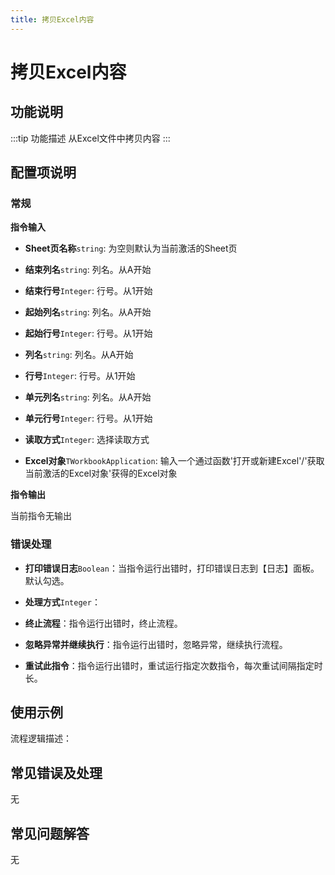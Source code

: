 ```yaml
---
title: 拷贝Excel内容
---
```


# 拷贝Excel内容

## 功能说明

:::tip 功能描述
从Excel文件中拷贝内容
:::

## 配置项说明

### 常规

**指令输入**

- **Sheet页名称**`string`: 为空则默认为当前激活的Sheet页

- **结束列名**`string`: 列名。从A开始

- **结束行号**`Integer`: 行号。从1开始

- **起始列名**`string`: 列名。从A开始

- **起始行号**`Integer`: 行号。从1开始

- **列名**`string`: 列名。从A开始

- **行号**`Integer`: 行号。从1开始

- **单元列名**`string`: 列名。从A开始

- **单元行号**`Integer`: 行号。从1开始

- **读取方式**`Integer`: 选择读取方式

- **Excel对象**`TWorkbookApplication`: 输入一个通过函数'打开或新建Excel'/'获取当前激活的Excel对象'获得的Excel对象


**指令输出**

当前指令无输出

### 错误处理

- **打印错误日志**`Boolean`：当指令运行出错时，打印错误日志到【日志】面板。默认勾选。

- **处理方式**`Integer`：

 - **终止流程**：指令运行出错时，终止流程。

 - **忽略异常并继续执行**：指令运行出错时，忽略异常，继续执行流程。

 - **重试此指令**：指令运行出错时，重试运行指定次数指令，每次重试间隔指定时长。

## 使用示例

流程逻辑描述：

## 常见错误及处理

无

## 常见问题解答

无

